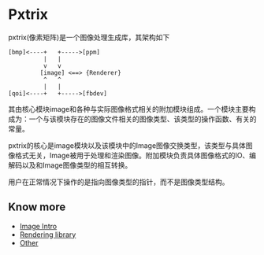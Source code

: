 # Pxtrix

pxtrix(像素矩阵)是一个图像处理生成库，其架构如下
```
[bmp]<----+   +----->[ppm]
          |   |
		  v   v
         [image] <==> {Renderer}
          ^   ^
          |   |
[qoi]<----+   +----->[fbdev]
```
其由核心模块image和各种与实际图像格式相关的附加模块组成。一个模块主要构成为：一个与该模块存在的图像文件相关的图像类型、该类型的操作函数、有关的常量。  

pxtrix的核心是image模块以及该模块中的Image图像交换类型，该类型与具体图像格式无关，Image被用于处理和渲染图像。附加模块负责具体图像格式的IO、编解码以及和Image图像类型的相互转换。

用户在正常情况下操作的是指向图像类型的指针，而不是图像类型结构。

## Know more

- [Image Intro](https://github.com/smgdream/pxtrix/blob/main/doc/image.md)
- [Rendering library](https://github.com/smgdream/pxtrix/blob/main/doc/render.md)
- [Other](https://github.com/smgdream/pxtrix/blob/main/doc/other.md)
